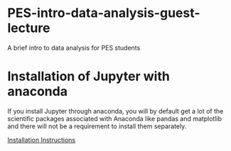 # PES-intro-data-analysis-guest-lecture
A brief intro to data analysis for PES students

# Installation of Jupyter with anaconda

If you install Jupyter through anaconda, you will by default get a lot of the scientific packages associated with Anaconda like pandas and matplotlib and there will not be a requirement to install them separately.

[Installation Instructions](http://jupyter.readthedocs.io/en/latest/install.html#installing-jupyter-using-anaconda-and-conda)
